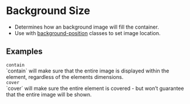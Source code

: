# Background Size

- Determines how an background image will fill the container.
- Use with [background-position](#background-position) classes to set image location.

## Examples

<div class="pa3 ba b--gray-300">
    <div class="cols">
        <div class="col s:w-1/2 mb3 s:mb0">
            <div class="h4 contain ba b--gray" style="background-image:url(https://placebear.com/420/320?image=2);background-repeat:no-repeat"></div>
            <code class="mt1 clipboard">contain</code>
            <div class-"tp-body-2">`contain` will make sure that the entire image is displayed within the element, regardless of the elements dimensions.</div>
        </div>
        <div class="col s:w-1/2">
            <div class="h4 cover ba b--gray" style="background-image:url(https://placebear.com/420/320?image=2);background-repeat:no-repeat"></div>
            <code class="mt1 clipboard">cover</code>
            <div class-"tp-body-2">`cover` will make sure the entire element is covered - but won’t guarantee that the entire image will be shown.</div>
        </div>
    </div>
</div>